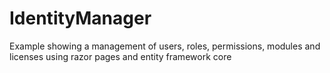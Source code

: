 # IdentityManager
Example showing a management of users, roles, permissions, modules and licenses using razor pages and entity framework core
